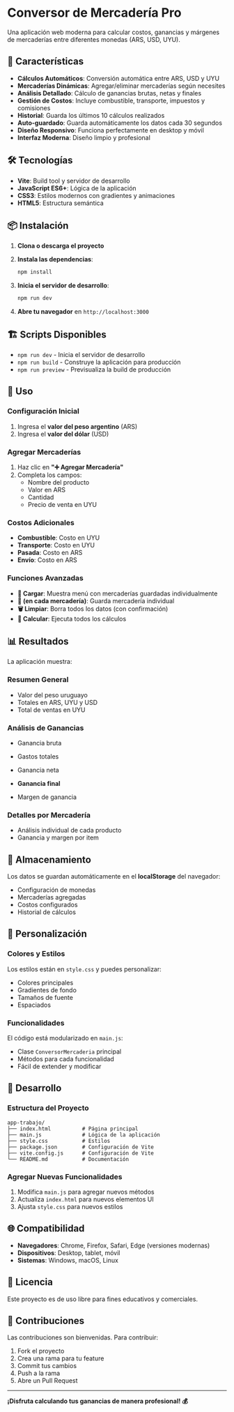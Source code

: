 # Conversor de Mercadería Pro

Una aplicación web moderna para calcular costos, ganancias y márgenes de mercaderías entre diferentes monedas (ARS, USD, UYU).

## 🚀 Características

- **Cálculos Automáticos**: Conversión automática entre ARS, USD y UYU
- **Mercaderías Dinámicas**: Agregar/eliminar mercaderías según necesites
- **Análisis Detallado**: Cálculo de ganancias brutas, netas y finales
- **Gestión de Costos**: Incluye combustible, transporte, impuestos y comisiones
- **Historial**: Guarda los últimos 10 cálculos realizados
- **Auto-guardado**: Guarda automáticamente los datos cada 30 segundos
- **Diseño Responsivo**: Funciona perfectamente en desktop y móvil
- **Interfaz Moderna**: Diseño limpio y profesional

## 🛠️ Tecnologías

- **Vite**: Build tool y servidor de desarrollo
- **JavaScript ES6+**: Lógica de la aplicación
- **CSS3**: Estilos modernos con gradientes y animaciones
- **HTML5**: Estructura semántica

## 📦 Instalación

1. **Clona o descarga el proyecto**
2. **Instala las dependencias**:

   ```bash
   npm install
   ```

3. **Inicia el servidor de desarrollo**:

   ```bash
   npm run dev
   ```

4. **Abre tu navegador** en `http://localhost:3000`

## 🏗️ Scripts Disponibles

- `npm run dev` - Inicia el servidor de desarrollo
- `npm run build` - Construye la aplicación para producción
- `npm run preview` - Previsualiza la build de producción

## 📱 Uso

### Configuración Inicial

1. Ingresa el **valor del peso argentino** (ARS)
2. Ingresa el **valor del dólar** (USD)

### Agregar Mercaderías

1. Haz clic en **"➕ Agregar Mercadería"**
2. Completa los campos:
   - Nombre del producto
   - Valor en ARS
   - Cantidad
   - Precio de venta en UYU

### Costos Adicionales

- **Combustible**: Costo en UYU
- **Transporte**: Costo en UYU
- **Pasada**: Costo en ARS
- **Envío**: Costo en ARS

### Funciones Avanzadas

- **📂 Cargar**: Muestra menú con mercaderías guardadas individualmente
- **💾 (en cada mercadería)**: Guarda mercadería individual
- **🗑️ Limpiar**: Borra todos los datos (con confirmación)
- **🧮 Calcular**: Ejecuta todos los cálculos

## 📊 Resultados

La aplicación muestra:

### Resumen General

- Valor del peso uruguayo
- Totales en ARS, UYU y USD
- Total de ventas en UYU

### Análisis de Ganancias

- Ganancia bruta
- Gastos totales
- Ganancia neta

- **Ganancia final**
- Margen de ganancia

### Detalles por Mercadería

- Análisis individual de cada producto
- Ganancia y margen por item

## 💾 Almacenamiento

Los datos se guardan automáticamente en el **localStorage** del navegador:

- Configuración de monedas
- Mercaderías agregadas
- Costos configurados
- Historial de cálculos

## 🎨 Personalización

### Colores y Estilos

Los estilos están en `style.css` y puedes personalizar:

- Colores principales
- Gradientes de fondo
- Tamaños de fuente
- Espaciados

### Funcionalidades

El código está modularizado en `main.js`:

- Clase `ConversorMercaderia` principal
- Métodos para cada funcionalidad
- Fácil de extender y modificar

## 🔧 Desarrollo

### Estructura del Proyecto

```
app-trabajo/
├── index.html          # Página principal
├── main.js             # Lógica de la aplicación
├── style.css           # Estilos
├── package.json        # Configuración de Vite
├── vite.config.js      # Configuración de Vite
└── README.md           # Documentación
```

### Agregar Nuevas Funcionalidades

1. Modifica `main.js` para agregar nuevos métodos
2. Actualiza `index.html` para nuevos elementos UI
3. Ajusta `style.css` para nuevos estilos

## 🌐 Compatibilidad

- **Navegadores**: Chrome, Firefox, Safari, Edge (versiones modernas)
- **Dispositivos**: Desktop, tablet, móvil
- **Sistemas**: Windows, macOS, Linux

## 📝 Licencia

Este proyecto es de uso libre para fines educativos y comerciales.

## 🤝 Contribuciones

Las contribuciones son bienvenidas. Para contribuir:

1. Fork el proyecto
2. Crea una rama para tu feature
3. Commit tus cambios
4. Push a la rama
5. Abre un Pull Request

---

**¡Disfruta calculando tus ganancias de manera profesional! 💰**
